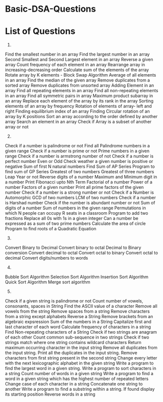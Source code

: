 # Basic-DSA-Questions
# List of Questions

1. <!-- Problems on Arrays -->

Find the smallest number in an array
Find the largest number in an array
Second Smallest and Second Largest element in an array
Reverse a given array
Count frequency of each element in an array
Rearrange array in increasing-decreasing order
Calculate sum of the elements of the array
Rotate array by K elements - Block Swap Algorithm
Average of all elements in an array
Find the median of the given array
Remove duplicates from a sorted array
Remove duplicates from unsorted array
Adding Element in an array
Find all repeating elements in an array
Find all non-repeating elements in an array
Find all symmetric pairs in array
Maximum product subarray in an array
Replace each element of the array by its rank in the array
Sorting elements of an array by frequency
Rotation of elements of array- left and right
Finding equilibrium index of an array
Finding Circular rotation of an array by K positions
Sort an array according to the order defined by another array
Search an element in an array
Check if Array is a subset of another array or not

2. <!-- Problems on Numbers -->

Check if a number is palindrome or not
Find all Palindrome numbers in a given range
Check if a number is prime or not
Prime numbers in a given range
Check if a number is armstrong number of not
Check if a number is perfect number
Even or Odd
Check weather a given number is positive or negative
Sum of first N natural numbers
Find Sum of AP Series
Program to find sum of GP Series
Greatest of two numbers
Greatest of three numbers
Leap Year or not
Reverse digits of a number
Maximum and Minimum digit in a number
Print Fibonacci upto Nth Term
Factorial of a number
Power of a number
Factors of a given number
Print all prime factors of the given number
Check if a number is a strong number or not
Check if a Number is Automorphic
GCD of two numbers
LCM of two numbers
Check if a number is Harshad number
Check if the number is abundant number or not
Sum of digits of a number
Sum of numbers in the given range
Permutations in which N people can occupy R seats in a classroom
Program to add two fractions
Replace all 0s with 1s in a given integer
Can a number be expressed as a sum of two prime numbers
Calculate the area of circle
Program to find roots of a Quadratic Equation

3. <!-- Problems on Number System -->

Convert Binary to Decimal
Convert binary to octal
Decimal to Binary conversion
Convert decimal to octal
Convert octal to binary
Convert octal to decimal
Convert digits/numbers to words

4. <!-- Problems on Sorting -->

Bubble Sort Algorithm
Selection Sort Algorithm
Insertion Sort Algorithm
Quick Sort Algorithm
Merge sort algorithm

5. <!-- Problems on String -->

Check if a given string is palindrome or not
Count number of vowels, consonants, spaces in String
Find the ASCII value of a character
Remove all vowels from the string
Remove spaces from a string
Remove characters from a string except alphabets
Reverse a String
Remove brackets from an algebraic expsression
Sum of the numbers in a String
Capitalize first and last character of each word
Calculate frequency of characters in a string
Find Non-repeating characters of a String
Check if two strings are anagram of each other
Count common sub-sequence in two strings
Check if two strings match where one string contains wildcard characters
Return maximum occurring character in the input string
Remove all duplicates from the input string.
Print all the duplicates in the input string.
Remove characters from first string present in the second string
Change every letter with the next lexicographic alphabet in the given string
Write a program to find the largest word in a given string.
Write a program to sort characters in a string
Count number of words in a given string
Write a program to find a word in a given string which has the highest number of repeated letters
Change case of each character in a string
Concatenate one string to another
Write a program to find a substring within a string. If found display its starting position
Reverse words in a string